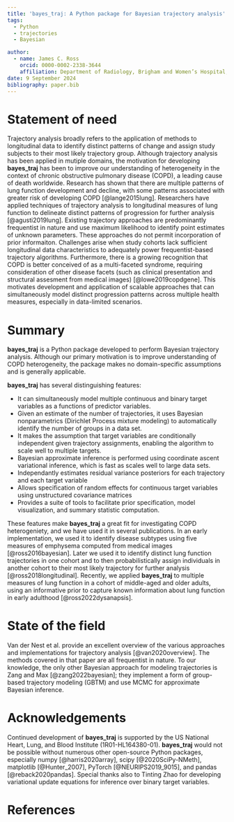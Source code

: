 ```yaml
---
title: 'bayes_traj: A Python package for Bayesian trajectory analysis'
tags:
  - Python
  - trajectories
  - Bayesian

author:
  - name: James C. Ross
    orcid: 0000-0002-2338-3644
    affiliation: Department of Radiology, Brigham and Women’s Hospital, Harvard Medical School, Boston, MA, USA
date: 9 September 2024
bibliography: paper.bib
---
```


# Statement of need 

Trajectory analysis broadly refers to the application of methods to
longitudinal data to identify distinct patterns of change and assign study
subjects to their most likely trajectory group.
Although trajectory analysis has been applied in mutiple
domains, the motivation for developing **bayes_traj** has been to improve our
understanding of
heterogeneity in the context of chronic obstructive pulmonary disease (COPD), a
leading cause of death worldwide. Research has shown that there are multiple
patterns of lung function development and decline, with some patterns associated
with greater risk of developing COPD [@lange2015lung]. Researchers have applied techniques
of trajectory analysis to longitudinal measures of lung function to delineate
distinct patterns of progression for further analysis [@agusti2019lung].
Existing trajectory approaches
are predominantly frequentist in nature and use maximum likelihood to identify point
estimates of unknown parameters. These approaches do not permit incorporation of prior informaiton.
Challenges arise when study cohorts lack sufficient longitudinal data characteristics
to adequately power frequentist-based trajectory algorithms. Furthermore, there
is a growing recognition that COPD is better conceived of as a multi-faceted syndrome,
requiring consideration of other disease facets (such as clinical presentation
and structural assesment from medical images) [@lowe2019copdgene]. This
motivates development and
application of scalable approaches that can simultaneously model distinct progression
patterns across multiple health measures, especially in data-limited scenarios.

# Summary

**bayes_traj** is a Python package developed to perform Bayesian trajectory analysis.
Although our primary motivation is to improve understanding of COPD heterogeneity,
the package makes no domain-specific assumptions and is generally applicable.

**bayes_traj** has several distinguishing features:
* It can simultaneously model multiple continuous and binary target
variables as a functions of predictor variables.
* Given an estimate of the number of trajectories, it uses
Bayesian nonparametrics (Dirichlet Process mixture modeling) to automatically
identify the number of groups in a data set. 
* It makes the assumption that target variables are conditionally independent
given trajectory assignments, enabling the algorithm to scale well to multiple
targets.
* Bayesian approximate inference is performed using coordinate ascent variational
inference, which is fast as scales well to large data sets.
* Independantly estimates residual variance posteriors for each trajectory and
each target variable
* Allows specification of random effects for continuous target variables using
unstructured covariance matrices
* Provides a suite of tools to facilitate prior specification, model
visualization, and summary statistic computation. 

These features make **bayes_traj** a great fit for investigating COPD
heterogeniety, and we have used it in several publications. In an early
implementation, we used it to identify disease subtypes using five measures
of emphysema computed from medical images [@ross2016bayesian]. Later we used
it to identify distinct lung
function trajectories in one cohort and to then probabilistically assign
individuals in another cohort to their most likely trajectory for further
analysis [@ross2018longitudinal]. Recently, we applied **bayes_traj** to
multiple measures of lung function in a cohort of middle-aged and
older adults, using an informative prior to capture known information
about lung function in early adulthood [@ross2022dysanapsis].

# State of the field

Van der Nest et al. provide an excellent overview of the various approaches
and implementations for trajectory analysis [@van2020overview]. The methods
covered in that paper are all frequentist in nature. To our knowledge, the
only other Bayesian approach for modeling trajectories is Zang and Max 
[@zang2022bayesian]; they implement a form of group-based trajectory modeling
(GBTM) and use MCMC for approximate Bayesian inference.

# Acknowledgements

Continued development of **bayes_traj** is supported by the US National Heart,
Lung, and Blood Institute (1R01-HL164380-01).
**bayes_traj** would not be possible without numerous other open-source
Python packages, especially numpy [@harris2020array], scipy [@2020SciPy-NMeth],
matplotlib [@Hunter_2007], PyTorch [@NEURIPS2019_9015], and
pandas [@reback2020pandas]. Special thanks also to Tinting Zhao for developing
variational update equations for inference over binary target variables.

# References